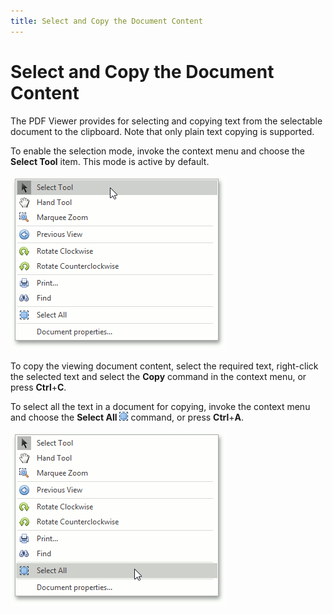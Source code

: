 ```yaml
---
title: Select and Copy the Document Content
---
```

# Select and Copy the Document Content
The PDF Viewer provides for selecting and copying text from the selectable document to the clipboard. Note that only plain text copying is supported.

To enable the selection mode, invoke the context menu and choose the **Select Tool** item. This mode is active by default.

![pdf-viewer-11](../../images/img24456.png)

To copy the viewing document content, select the required text, right-click the selected text and select the **Copy** command in the context menu, or press **Ctrl**+**C**.

To select all the text in a document for copying, invoke the context menu and choose the **Select All** ![pdf-viewer-select-all](../../images/img24383.png) command, or press **Ctrl**+**A**.

![pdf-viewer-10](../../images/img24454.png)